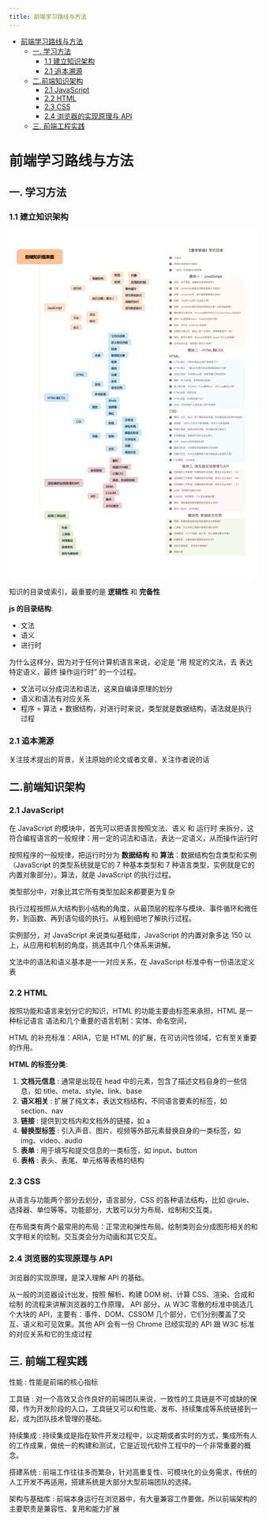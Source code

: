 ```yaml
---
title: 前端学习路线与方法
---
```


<!-- @import "[TOC]" {cmd="toc" depthFrom=1 depthTo=6 orderedList=false} -->

<!-- code_chunk_output -->

- [前端学习路线与方法](#前端学习路线与方法)
  - [一. 学习方法](#一-学习方法)
    - [1.1 建立知识架构](#11-建立知识架构)
    - [2.1 追本溯源](#21-追本溯源)
  - [二.前端知识架构](#二前端知识架构)
    - [2.1 JavaScript](#21-javascript)
    - [2.2 HTML](#22-html)
    - [2.3 CSS](#23-css)
    - [2.4 浏览器的实现原理与 API](#24-浏览器的实现原理与api)
  - [三. 前端工程实践](#三-前端工程实践)

<!-- /code_chunk_output -->

# 前端学习路线与方法

## 一. 学习方法

### 1.1 建立知识架构

![前端知识结构](./前端知识结构.jpg)

知识的目录或索引，最重要的是 **逻辑性** 和 **完备性**

**js 的目录结构**:

- 文法
- 语义
- 进行时

为什么这样分，因为对于任何计算机语言来说，必定是 “用 规定的文法，去 表达特定语义，最终 操作运行时” 的一个过程。

- 文法可以分成词法和语法，这来自编译原理的划分
- 语义和语法有对应关系
- 程序 = 算法 + 数据结构，对进行时来说，类型就是数据结构，语法就是执行过程

### 2.1 追本溯源

关注技术提出的背景，关注原始的论文或者文章，关注作者说的话

## 二.前端知识架构

### 2.1 JavaScript

在 JavaScript 的模块中，首先可以把语言按照文法、语义 和 运行时 来拆分，这符合编程语言的一般规律：用一定的词法和语法，表达一定语义，从而操作运行时

按照程序的一般规律，把运行时分为 **数据结构** 和 **算法**：数据结构包含类型和实例（JavaScript 的类型系统就是它的 7 种基本类型和 7 种语言类型，实例就是它的内置对象部分）。算法，就是 JavaScript 的执行过程。

类型部分中，对象比其它所有类型加起来都要更为复杂

执行过程按照从大结构到小结构的角度，从最顶层的程序与模块、事件循环和微任务，到函数、再到语句级的执行。从粗到细地了解执行过程。

实例部分，对 JavaScript 来说类似基础库，JavaScript 的内置对象多达 150 以上，从应用和机制的角度，挑选其中几个体系来讲解。

文法中的语法和语义基本是一一对应关系，在 JavaScript 标准中有一份语法定义表

### 2.2 HTML

按照功能和语言来划分它的知识，HTML 的功能主要由标签来承担，HTML 是一种标记语言 语法和几个重要的语言机制：实体、命名空间，

HTML 的补充标准：ARIA，它是 HTML 的扩展，在可访问性领域，它有至关重要的作用。

**HTML 的标签分类**:

1. **文档元信息** : 通常是出现在 head 中的元素，包含了描述文档自身的一些信息，如 title、meta、style、link、base
2. **语义相关** : 扩展了纯文本，表达文档结构，不同语言要素的标签，如 section、nav
3. **链接** : 提供到文档内和文档外的链接，如 a
4. **替换型标签** : 引入声音、图片、视频等外部元素替换自身的一类标签，如 img、video、audio
5. **表单** : 用于填写和提交信息的一类标签，如 input、button
6. **表格** : 表头、表尾、单元格等表格的结构

### 2.3 CSS

从语言与功能两个部分去划分，语言部分，CSS 的各种语法结构，比如 @rule、选择器、单位等等。功能部分，大致可以分为布局、绘制和交互类。

在布局类有两个最常用的布局：正常流和弹性布局。绘制类则会分成图形相关的和文字相关的绘制。交互类会分为动画和其它交互。

### 2.4 浏览器的实现原理与 API

浏览器的实现原理，是深入理解 API 的基础。

从一般的浏览器设计出发，按照 解析、构建 DOM 树、计算 CSS、渲染、合成和绘制 的流程来讲解浏览器的工作原理。
API 部分，从 W3C 零散的标准中挑选几个大块的 API，主要有：事件、DOM、CSSOM 几个部分，它们分别覆盖了交互、语义和可见效果。其他 API 会有一份 Chrome 已经实现的 API 跟 W3C 标准的对应关系和它的生成过程

## 三. 前端工程实践

性能
: 性能是前端的核心指标

工具链
: 对一个高效又合作良好的前端团队来说，一致性的工具链是不可或缺的保障，作为开发阶段的入口，工具链又可以和性能、发布、持续集成等系统链接到一起，成为团队技术管理的基础。

持续集成
: 持续集成是指在软件开发过程中，以定期或者实时的方式，集成所有人的工作成果，做统一的构建和测试，它是近现代软件工程中的一个非常重要的概念。

搭建系统
: 前端工作往往多而繁杂，针对高重复性、可模块化的业务需求，传统的人工开发不再适用，搭建系统是大部分大型前端团队的选择。

架构与基础库
: 前端本身运行在浏览器中，有大量兼容工作要做。所以前端架构的主要职责是兼容性、复用和能力扩展
